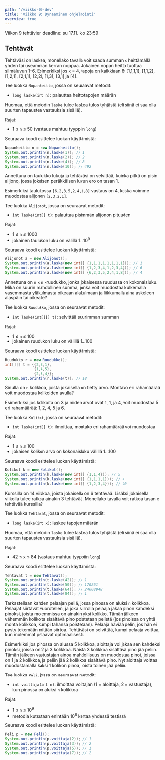 ```yaml
---
path: '/viikko-09-dev'
title: 'Viikko 9: Dynaaminen ohjelmointi'
overview: true
---
```


Viikon 9 tehtävien deadline: su 17.11. klo 23:59

## Tehtävät

<programming-exercise name='1. Nopanheitto' tmcname='viikko09-Viikko09Tehtava1'>

Tehtäväsi on laskea, monellako tavalla voit saada summan `x`
heittämällä yhden tai useamman kerran noppaa.
Jokainen nopan heitto tuottaa silmäluvun 1–6.
Esimerkiksi jos `x` = 4, tapoja on kaikkiaan 8:
[1,1,1,1], [1,1,2], [1,2,1], [2,1,1], [2,2], [1,3], [3,1] ja [4].

Tee luokka `Nopanheitto`, jossa on seuraavat metodit:

* `long laske(int n)`: palauttaa heittotapojen määrän

Huomaa, että metodin `laske` tulee laskea tulos tyhjästä
(eli siinä ei saa olla suurten tapausten vastauksia sisällä).

Rajat:

- 1 &le; `n` &le; 50 (vastaus mahtuu tyyppiin `long`)

Seuraava koodi esittelee luokan käyttämistä:

```java
Nopanheitto n = new Nopanheitto();
System.out.println(n.laske(1)); // 1
System.out.println(n.laske(2)); // 2
System.out.println(n.laske(4)); // 8
System.out.println(n.laske(10)); // 492
```

</programming-exercise>

<programming-exercise name='2. Alijonot' tmcname='viikko09-Viikko09Tehtava2'>

Annettuna on taulukko lukuja ja
tehtäväsi on selvittää,
kuinka pitkä on pisin alijono,
jossa jokaisen peräkkäisen luvun ero on tasan 1.

Esimerkiksi taulukossa `[6,2,3,5,2,4,1,8]` vastaus on 4,
koska voimme muodostaa alijonon `[2,3,2,1]`.

Tee luokka `Alijonot`, jossa on seuraavat metodit:

* `int laske(int[] t)`: palauttaa pisimmän alijonon pituuden

Rajat:

- 1 &le; `n` &le; 1000
- jokainen taulukon luku on välillä 1...10<sup>9</sup>

Seuraava koodi esittelee luokan käyttämistä:

```java
Alijonot a = new Alijonot();
System.out.println(a.laske(new int[] {1,1,1,1,1,1,1,1})); // 1
System.out.println(a.laske(new int[] {1,2,3,4,1,2,3,4})); // 6
System.out.println(a.laske(new int[] {6,2,3,5,2,4,1,8})); // 4
```

</programming-exercise>

<programming-exercise name='3. Ruudukko' tmcname='viikko09-Viikko09Tehtava3'>

Annettuna on `n` &times; `n` -ruudukko,
jonka jokaisessa ruudussa on kokonaisluku.
Mikä on suurin mahdollinen summa,
jonka voit muodostaa kulkemalla vasemmasta yläkulmasta
oikeaan alakulmaan ja liikkumalla aina askeleen
alaspäin tai oikealle?

Tee luokka `Ruudukko`, jossa on seuraavat metodit:

* `int laske(int[][] t)`: selvittää suurimman summan

Rajat:

- 1 &le; `n` &le; 100
- jokainen ruudukon luku on välillä 1...100

Seuraava koodi esittelee luokan käyttämistä:

```java
Ruudukko r = new Ruudukko();
int[][] t = {{2,3,1},
             {1,4,5},
             {2,3,4}};
System.out.println(r.laske(t)); // 18
```

</programming-exercise>

<programming-exercise name='4. Kolikot' tmcname='viikko09-Viikko09Tehtava4'>

Sinulla on `n` kolikkoa, joista jokaisella on tietty arvo.
Montako eri rahamäärää voit muodostaa kolikoiden avulla?

Esimerkiksi jos kolikoita on 3 ja niiden arvot ovat 1, 1, ja 4,
voit muodostaa 5 eri rahamäärää:
1, 2, 4, 5 ja 6.

Tee luokka `Kolikot`, jossa on seuraavat metodit:

* `int laske(int[] t)`: ilmoittaa, montako eri rahamäärää voi muodostaa

Rajat:

- 1 &le; `n` &le; 100
- jokaisen kolikon arvo on kokonaisluku välillä 1...100

Seuraava koodi esittelee luokan käyttämistä:

```java
Kolikot k = new Kolikot();
System.out.println(k.laske(new int[] {1,1,4})); // 5
System.out.println(k.laske(new int[] {1,1,1,1})); // 4
System.out.println(k.laske(new int[] {1,2,3,4})); // 10
```

</programming-exercise>

<programming-exercise name='5. Tehtävät' tmcname='viikko09-Viikko09Tehtava5'>

Kurssilla on 14 viikkoa, joista jokaisella on 6 tehtävää.
Lisäksi jokaisella viikolla tulee ratkoa ainakin 3 tehtävää.
Monellako tavalla voit ratkoa tasan `x` tehtävää kurssilla?

Tee luokka `Tehtavat`, jossa on seuraavat metodit:

* `long laske(int x)`: laskee tapojen määrän

Huomaa, että metodin `laske` tulee laskea tulos tyhjästä
(eli siinä ei saa olla suurten tapausten vastauksia sisällä).

Rajat:

- 42 &le; `x` &le; 84 (vastaus mahtuu tyyppiin `long`)

Seuraava koodi esittelee luokan käyttämistä:

```java
Tehtavat t = new Tehtavat();
System.out.println(t.laske(42)); // 1
System.out.println(t.laske(50)); // 170261
System.out.println(t.laske(64)); // 24608948
System.out.println(t.laske(84)); // 1
```

</programming-exercise>

<programming-exercise name='6. Peli' tmcname='viikko09-Viikko09Tehtava6'>

Tarkastellaan kahden pelaajan peliä,
jossa pinossa on aluksi `n` kolikkoa.
Pelaajat siirtävät vuorotellen,
ja joka siirrolla pelaaja jakaa pinon kahdeksi
pinoksi, joista molemmissa on ainakin yksi kolikko.
Tämän jälkeen vähemmän kolikoita sisältävä pino
poistetaan pelistä (jos pinoissa on yhtä monta kolikkoa,
kumpi tahansa poistetaan).
Pelaaja häviää pelin, jos hän ei pysty
tekemään mitään siirtoa.
Tehtäväsi on selvittää, kumpi pelaaja voittaa,
kun molemmat pelaavat optimaalisesti.

Esimerkiksi jos pinossa on alussa 5 kolikkoa,
aloittaja voi jakaa sen kahdeksi pinoksi,
joissa on 2 ja 3 kolikkoa.
Näistä 3 kolikkoa sisältävä pino jää peliin.
Tämän jälkeen vastustajan ainoa mahdollisuus
on muodostaa pinot,
joissa on 1 ja 2 kolikkoa,
ja peliin jää 2 kolikkoa sisältävä pino.
Nyt aloittaja voittaa muodostamalla
kaksi 1 kolikon pinoa, joista toinen jää peliin.

Tee luokka `Peli`, jossa on seuraavat metodit:

* `int voittaja(int n)`: ilmoittaa voittajan
(1 = aloittaja, 2 = vastustaja),
kun pinossa on aluksi `n` kolikkoa

Rajat:

- 1 &le; `n` &le; 10<sup>9</sup>
- metodia kutsutaan enintään 10<sup>6</sup> kertaa yhdessä testissä

Seuraava koodi esittelee luokan käyttämistä:

```java
Peli p = new Peli();
System.out.println(p.voittaja(2)); // 1
System.out.println(p.voittaja(3)); // 2
System.out.println(p.voittaja(5)); // 1
System.out.println(p.voittaja(7)); // 2
```

</programming-exercise>
